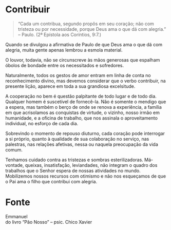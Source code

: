 # Contribuir

> “Cada um contribua, segundo propôs em seu coração; não com tristeza ou por necessidade, porque Deus ama o que dá com alegria.” – Paulo. (2ª Epístola aos Coríntios, 9:7.)

Quando se divulgou a afirmativa de Paulo de que Deus ama o que dá com alegria, muita gente apenas lembrou a esmola material.

O louvor, todavia, não se circunscreve às mãos generosas que espalham óbolos de bondade entre os necessitados e sofredores.

Naturalmente, todos os gestos de amor entram em linha de conta no reconhecimento divino, mas devemos considerar que o verbo contribuir, na presente lição, aparece em toda a sua grandiosa excelsitude.

A cooperação no bem é questão palpitante de todo lugar e de todo dia. Qualquer homem é suscetível de fornecê-la. Não é somente o mendigo que a espera, mas também o berço de onde se renova a experiência, a família em que acrisolamos as conquistas de virtude, o vizinho, nosso irmão em humanidade, e a oficina de trabalho, que nos assinala o aproveitamento individual, no esforço de cada dia.

Sobrevindo o momento de repouso diuturno, cada coração pode interrogar a si próprio, quanto à qualidade de sua colaboração no serviço, nas palestras, nas relações afetivas, nessa ou naquela preocupação da vida comum.

Tenhamos cuidado contra as tristezas e sombras esterilizadoras. Má-vontade, queixas, insatisfação, leviandades, não integram o quadro dos trabalhos que o Senhor espera de nossas atividades no mundo. Mobilizemos nossos recursos com otimismo e não nos esqueçamos de que o Pai ama o filho que contribui com alegria.

# Fonte
Emmanuel  
do livro “Pão Nosso” – psic. Chico Xavier
